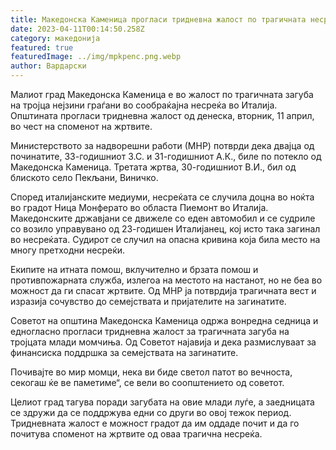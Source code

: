 ```yaml
---
title: Македонска Каменица прогласи тридневна жалост по трагичната несреќа во Италија
date: 2023-04-11T00:14:50.258Z
category: македонија
featured: true
featuredImage: ../img/mpkpenc.png.webp
author: Вардарски
---
```


Малиот град Македонска Каменица е во жалост по трагичната загуба на тројца нејзини граѓани во сообраќајна несреќа во Италија. Општината прогласи тридневна жалост од денеска, вторник, 11 април, во чест на споменот на жртвите.

Министерството за надворешни работи (МНР) потврди дека двајца од починатите, 33-годишниот З.С. и 31-годишниот А.К., биле по потекло од Македонска Каменица. Третата жртва, 30-годишниот В.И., бил од блиското село Пекљани, Виничко.

Според италијанските медиуми, несреќата се случила доцна во ноќта во градот Ница Монферато во областа Пиемонт во Италија. Македонските државјани се движеле со еден автомобил и се судриле со возило управувано од 23-годишен Италијанец, кој исто така загинал во несреќата. Судирот се случил на опасна кривина која била место на многу претходни несреќи.

Екипите на итната помош, вклучително и брзата помош и противпожарната служба, излегоа на местото на настанот, но не беа во можност да ги спасат жртвите. Од МНР ја потврдија трагичната вест и изразија сочувство до семејствата и пријателите на загинатите.

Советот на општина Македонска Каменица одржа вонредна седница и едногласно прогласи тридневна жалост за трагичната загуба на тројцата млади момчиња. Од Советот најавија и дека размислуваат за финансиска поддршка за семејствата на загинатите.

Почивајте во мир момци, нека ви биде светол патот во вечноста, секогаш ќе ве паметиме“, се вели во соопштението од советот.

Целиот град тагува поради загубата на овие млади луѓе, а заедницата се здружи да се поддржува едни со други во овој тежок период. Тридневната жалост е можност градот да им оддаде почит и да го почитува споменот на жртвите од оваа трагична несреќа.
